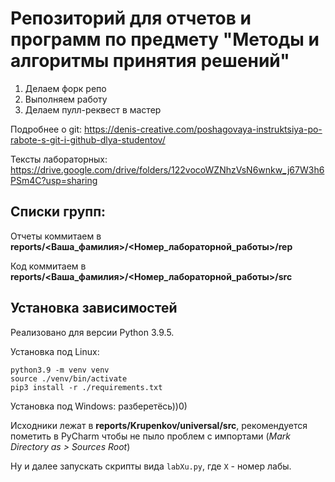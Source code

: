 # Репозиторий для отчетов и программ по предмету "Методы и алгоритмы принятия решений"

1. Делаем форк репо
2. Выполняем работу
3. Делаем пулл-реквест в мастер

Подробнее о git: https://denis-creative.com/poshagovaya-instruktsiya-po-rabote-s-git-i-github-dlya-studentov/

Тексты лабораторных: https://drive.google.com/drive/folders/122vocoWZNhzVsN6wnkw_j67W3h6PSm4C?usp=sharing

## Списки групп:

Отчеты коммитаем в **reports/<Ваша_фамилия>/<Номер_лабораторной_работы>/rep**

Код коммитаем в **reports/<Ваша_фамилия>/<Номер_лабораторной_работы>/src**

## Установка зависимостей

Реализовано для версии Python 3.9.5.

Установка под Linux:

```shell
python3.9 -m venv venv
source ./venv/bin/activate
pip3 install -r ./requirements.txt
```

Установка под Windows: разберетёсь))0)

Исходники лежат в **reports/Krupenkov/universal/src**,
рекомендуется пометить в PyCharm  чтобы не пыло проблем с импортами (*Mark Directory as > Sources Root*)

Ну и далее запускать скрипты вида `labXu.py`, где `X` - номер лабы.
